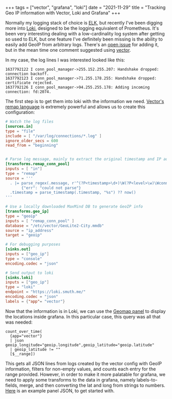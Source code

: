 +++
tags = ["vector", "grafana", "loki"]
date = "2021-11-29"
title = "Tracking Geo IP information with Vector, Loki and Grafana"
+++

Normally my logging stack of choice is [ELK](https://www.elastic.co/elasticsearch/), but recently I've been digging more into [Loki](https://grafana.com/docs/loki/latest/), designed to be the logging equivalent of Prometheus. It's been very interesting dealing with a low-cardinality log system after getting so used to ELK, but one feature I've definitely been missing is the ability to easily add GeoIP from arbitrary logs. There's an [open issue](https://github.com/grafana/loki/issues/2120) for adding it, but in the mean time one comment suggested using [vector](https://vector.dev/).

In my case, the log lines I was interested looked like this:
```
1637792122 I conn_pool_manager->255.152.255.207: Handshake dropped: connection backoff.
1637792123 I conn_pool_manager->71.255.178.255: Handshake dropped: certificate rejected.
1637792126 I conn_pool_manager->94.255.255.178: Adding incoming connection: fd:2074.
```

The first step is to get them into loki with the information we need. [Vector's remap language](https://vector.dev/docs/reference/vrl/) is extremely powerful and allows us to create this configuration:

```toml
# Watch the log files
[sources.in]
type = "file"
include = [ "/var/log/connections/*.log" ]
ignore_older_secs = 600
read_from = "beginning"


# Parse log message, mainly to extract the original timestamp and IP address
[transforms.remap_conn_pool]
inputs = [ "in"]
type = "remap"
source = '''
  . |= parse_regex(.message, r'^(?P<timestamp>\d+)\W(?P<level>\w)\Wconn_pool_manager->(?P<ip_address>[\d\.]+):(?P<trailer>.*)') ??
       {"err": "could not parse"}
  .timestamp = parse_timestamp(.timestamp, "%s") ?? now()
'''

# Use a locally downloaded MaxMind DB to generate GeoIP info
[transforms.geo_ip]
type = "geoip"
inputs = [ "remap_conn_pool" ]
database = "/etc/vector/GeoLite2-City.mmdb"
source = "ip_address"
target = "geoip"

# For debugging purposes
[sinks.out]
inputs = ["geo_ip"]
type = "console"
encoding.codec = "json"

# Send output to loki
[sinks.loki]
inputs = ["geo_ip"]
type = "loki"
endpoint = "https://loki.smuth.me/"
encoding.codec = "json"
labels = {"app"= "vector"}
```

Now that the information is in Loki, we can use the [Geomap panel](https://grafana.com/docs/grafana/latest/visualizations/geomap/) to display the locations inside grafana. In this particular case, this query was all that was needed:
```
count_over_time(
  {app="vector"}
  | json geoip_longitude="geoip.longitude",geoip_latitude="geoip.latitude"
  | geoip_latitude != ""
  [$__range])
```

This gets all JSON lines from logs created by the vector config with GeoIP information, filters for non-empty values, and counts each entry for the range provided. However, in order to make it more palatable for grafana, we need to apply some transforms to the data in grafana, namely labels-to-fields, merge, and then converting the lat and long from strings to numbers. [Here](/static/grafana/geoip-panel.json) is an example panel JSON, to get started with.
